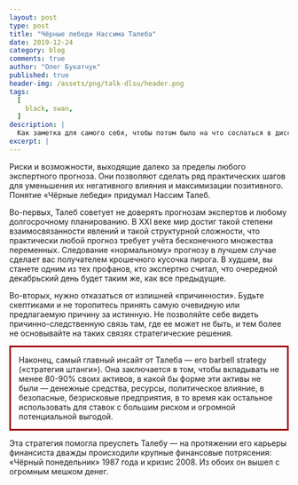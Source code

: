 ```yaml
---
layout: post
type: post
title: "Чёрные лебеди Нассима Талеба"
date: 2019-12-24
category: blog
comments: true
author: "Олег Букатчук"
published: true
header-img: /assets/png/talk-dlsu/header.png
tags:
  [
    black, swan,
  ]
description: |
  Как заметка для самого себя, чтобы потом было на что сослаться в дисскусиях.
excerpt: |
---
```


<span class="firstcharacter">Р</span>иски и возможности, выходящие далеко за пределы любого экспертного прогноза. Они позволяют сделать ряд практических шагов для уменьшения их негативного влияния и максимизации позитивного. Понятие «Чёрные лебеди» придумал Нассим Талеб.

Во-первых, Талеб советует не доверять прогнозам экспертов и любому долгосрочному планированию. В XXI веке мир достиг такой степени взаимосвязанности явлений и такой структурной сложности, что практически любой прогноз требует учёта бесконечного множества переменных. Следование «нормальному» прогнозу в лучшем случае сделает вас получателем крошечного кусочка пирога. В худшем, вы станете одним из тех профанов, кто экспертно считал, что очередной декабрьский день будет таким же, как все предыдущие.

Во-вторых, нужно отказаться от излишней «причинности». Будьте скептиками и не торопитесь принять самую очевидную или предлагаемую причину за истинную. Не позволяйте себе видеть причинно-следственную связь там, где ее может не быть, и тем более не основывайте на таких связях стратегические решения.

<p style="border:3px; border-style:solid; border-color:#a00000; padding: 1em;">
Наконец, самый главный инсайт от Талеба — его barbell strategy («стратегия штанги»). Она заключается в том, чтобы вкладывать не менее 80-90% своих активов, в какой бы форме эти активы не были — денежные средства, ресурсы, политическое влияние, в безопасные, безрисковые предприятия, в то время как остальное использовать для ставок с большим риском и огромной потенциальной выгодой.
</p>

Эта стратегия помогла преуспеть Талебу — на протяжении его карьеры финансиста дважды происходили крупные финансовые потрясения: «Чёрный понедельник» 1987 года и кризис 2008. Из обоих он вышел с огромным мешком денег.
